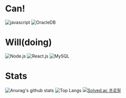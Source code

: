 <!--
**downpool/downpool** is a ✨ _special_ ✨ repository because its `README.md` (this file) appears on your GitHub profile.

Here are some ideas to get you started:

- 🔭 I’m currently working on ...
- 🌱 I’m currently learning ...
- 👯 I’m looking to collaborate on ...
- 🤔 I’m looking for help with ...
- 💬 Ask me about ...
- 📫 How to reach me: ...
- 😄 Pronouns: ...
- ⚡ Fun fact: ...
-->
# Can!
![javascript](https://img.shields.io/badge/JavaScript-white?style=for-the-badge&logo=javascript&logoColor=F7DF1E)
![OracleDB](https://img.shields.io/badge/OracleDB-white?style=for-the-badge&logo=Oracle&logoColor=F80000)

# Will(doing)
![Node.js](https://img.shields.io/badge/Node.js-white?style=for-the-badge&logo=Node.js&logoColor=339933)
![React.js](https://img.shields.io/badge/React.js-white?style=for-the-badge&logo=React&logoColor=61DAFB)
![MySQL](https://img.shields.io/badge/MySQL-white?style=for-the-badge&logo=MySQL&logoColor=4479A1)

# Stats
![Anurag's github stats](https://github-readme-stats.vercel.app/api?username=downpool&hide=contribs,prs&show_icons=true)
![Top Langs](https://github-readme-stats.vercel.app/api/top-langs/?username=downpool)
[![Solved.ac
프로필](http://mazassumnida.wtf/api/v2/generate_badge?boj=downpool)](https://solved.ac/downpool)
